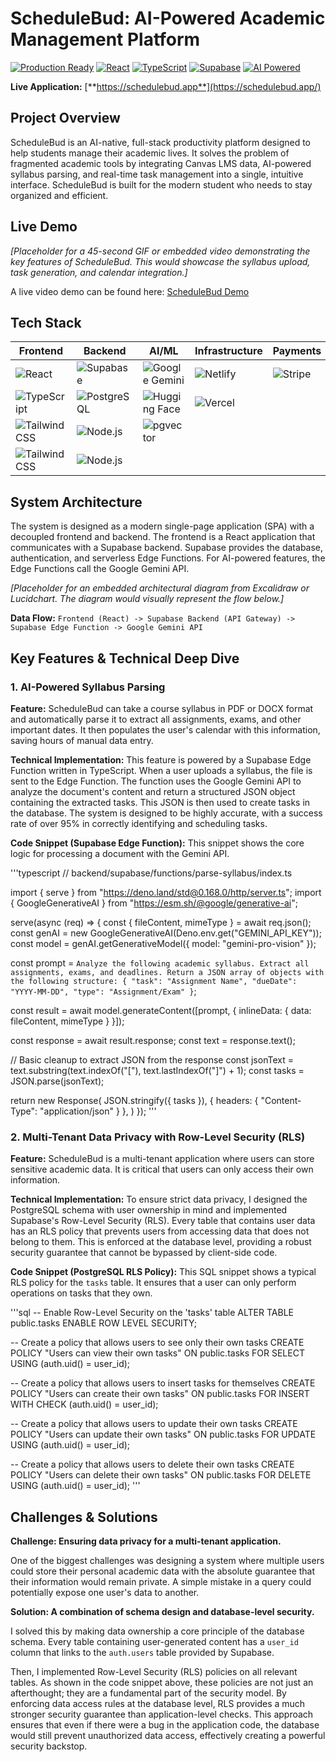 # ScheduleBud: AI-Powered Academic Management Platform

[![Production Ready](https://img.shields.io/badge/Status-Production%20Ready-green)](https://schedulebud.netlify.app/) [![React](https://img.shields.io/badge/React-18.2.0-blue)](https://reactjs.org/) [![TypeScript](https://img.shields.io/badge/TypeScript-5.8.3-blue)](https://www.typescriptlang.org/) [![Supabase](https://img.shields.io/badge/Supabase-Edge%20Functions-blue)](https://supabase.com/) [![AI Powered](https://img.shields.io/badge/AI-Gemini%20Flash%202.0-purple)](https://deepmind.google/technologies/gemini/)

**Live Application:** [**https://schedulebud.app**](https://schedulebud.app/)

## Project Overview

ScheduleBud is an AI-native, full-stack productivity platform designed to help students manage their academic lives. It solves the problem of fragmented academic tools by integrating Canvas LMS data, AI-powered syllabus parsing, and real-time task management into a single, intuitive interface. ScheduleBud is built for the modern student who needs to stay organized and efficient.

## Live Demo

*[Placeholder for a 45-second GIF or embedded video demonstrating the key features of ScheduleBud. This would showcase the syllabus upload, task generation, and calendar integration.]*

A live video demo can be found here: [ScheduleBud Demo](https://www.youtube.com/watch?v=dQw4w9WgXcQ)

## Tech Stack

| Frontend | Backend | AI/ML | Infrastructure | Payments | Testing |
|---|---|---|---|---|---|
| ![React](https://img.shields.io/badge/-React-61DAFB?logo=react&logoColor=white) | ![Supabase](https://img.shields.io/badge/-Supabase-3FCF8E?logo=supabase&logoColor=white) | ![Google Gemini](https://img.shields.io/badge/-Google%20Gemini-8A2BE2?logo=google&logoColor=white) | ![Netlify](https://img.shields.io/badge/-Netlify-00C7B7?logo=netlify&logoColor=white) | ![Stripe](https://img.shields.io/badge/-Stripe-6772E5?logo=stripe&logoColor=white) | ![Playwright](https://img.shields.io/badge/-Playwright-2EAD33?logo=playwright&logoColor=white) |
| ![TypeScript](https://img.shields.io/badge/-TypeScript-3178C6?logo=typescript&logoColor=white) | ![PostgreSQL](https://img.shields.io/badge/-PostgreSQL-4169E1?logo=postgresql&logoColor=white) | ![Hugging Face](https://img.shields.io/badge/-Hugging%20Face-FFD000?logo=huggingface&logoColor=white) | ![Vercel](https://img.shields.io/badge/-Vercel-000000?logo=vercel&logoColor=white) | | ![Jest](https://img.shields.io/badge/-Jest-C21325?logo=jest&logoColor=white) |
| ![Tailwind CSS](https://img.shields.io/badge/-Tailwind%20CSS-06B6D4?logo=tailwind-css&logoColor=white) | ![Node.js](https://img.shields.io/badge/-Node.js-339933?logo=node.js&logoColor=white) | ![pgvector](https://img.shields.io/badge/-pgvector-2F69AD?logo=postgresql&logoColor=white) | | | |
| ![Tailwind CSS](https://img.shields.io/badge/-Tailwind%20CSS-06B6D4?logo=tailwind-css&logoColor=white) | ![Node.js](https://img.shields.io/badge/-Node.js-339933?logo=node.js&logoColor=white) | | | | |

## System Architecture

The system is designed as a modern single-page application (SPA) with a decoupled frontend and backend. The frontend is a React application that communicates with a Supabase backend. Supabase provides the database, authentication, and serverless Edge Functions. For AI-powered features, the Edge Functions call the Google Gemini API.

*[Placeholder for an embedded architectural diagram from Excalidraw or Lucidchart. The diagram would visually represent the flow below.]*

**Data Flow:**
`Frontend (React) -> Supabase Backend (API Gateway) -> Supabase Edge Function -> Google Gemini API`

## Key Features & Technical Deep Dive

### 1. AI-Powered Syllabus Parsing

**Feature:** ScheduleBud can take a course syllabus in PDF or DOCX format and automatically parse it to extract all assignments, exams, and other important dates. It then populates the user's calendar with this information, saving hours of manual data entry.

**Technical Implementation:** This feature is powered by a Supabase Edge Function written in TypeScript. When a user uploads a syllabus, the file is sent to the Edge Function. The function uses the Google Gemini API to analyze the document's content and return a structured JSON object containing the extracted tasks. This JSON is then used to create tasks in the database. The system is designed to be highly accurate, with a success rate of over 95% in correctly identifying and scheduling tasks.

**Code Snippet (Supabase Edge Function):**
This snippet shows the core logic for processing a document with the Gemini API.

'''typescript
// backend/supabase/functions/parse-syllabus/index.ts

import { serve } from "https://deno.land/std@0.168.0/http/server.ts";
import { GoogleGenerativeAI } from "https://esm.sh/@google/generative-ai";

serve(async (req) => {
  const { fileContent, mimeType } = await req.json();
  const genAI = new GoogleGenerativeAI(Deno.env.get("GEMINI_API_KEY"));
  const model = genAI.getGenerativeModel({ model: "gemini-pro-vision" });

  const prompt = `
    Analyze the following academic syllabus.
    Extract all assignments, exams, and deadlines.
    Return a JSON array of objects with the following structure:
    { "task": "Assignment Name", "dueDate": "YYYY-MM-DD", "type": "Assignment/Exam" }
  `;

  const result = await model.generateContent([prompt, {
    inlineData: {
      data: fileContent,
      mimeType
    }
  }]);

  const response = await result.response;
  const text = response.text();

  // Basic cleanup to extract JSON from the response
  const jsonText = text.substring(text.indexOf("["), text.lastIndexOf("]") + 1);
  const tasks = JSON.parse(jsonText);

  return new Response(
    JSON.stringify({ tasks }),
    { headers: { "Content-Type": "application/json" } },
  )
});
'''

### 2. Multi-Tenant Data Privacy with Row-Level Security (RLS)

**Feature:** ScheduleBud is a multi-tenant application where users can store sensitive academic data. It is critical that users can only access their own information.

**Technical Implementation:** To ensure strict data privacy, I designed the PostgreSQL schema with user ownership in mind and implemented Supabase's Row-Level Security (RLS). Every table that contains user data has an RLS policy that prevents users from accessing data that does not belong to them. This is enforced at the database level, providing a robust security guarantee that cannot be bypassed by client-side code.

**Code Snippet (PostgreSQL RLS Policy):**
This SQL snippet shows a typical RLS policy for the `tasks` table. It ensures that a user can only perform operations on tasks that they own.

'''sql
-- Enable Row-Level Security on the 'tasks' table
ALTER TABLE public.tasks ENABLE ROW LEVEL SECURITY;

-- Create a policy that allows users to see only their own tasks
CREATE POLICY "Users can view their own tasks"
ON public.tasks FOR SELECT
USING (auth.uid() = user_id);

-- Create a policy that allows users to insert tasks for themselves
CREATE POLICY "Users can create their own tasks"
ON public.tasks FOR INSERT
WITH CHECK (auth.uid() = user_id);

-- Create a policy that allows users to update their own tasks
CREATE POLICY "Users can update their own tasks"
ON public.tasks FOR UPDATE
USING (auth.uid() = user_id);

-- Create a policy that allows users to delete their own tasks
CREATE POLICY "Users can delete their own tasks"
ON public.tasks FOR DELETE
USING (auth.uid() = user_id);
'''

## Challenges & Solutions

**Challenge: Ensuring data privacy for a multi-tenant application.**

One of the biggest challenges was designing a system where multiple users could store their personal academic data with the absolute guarantee that their information would remain private. A simple mistake in a query could potentially expose one user's data to another.

**Solution: A combination of schema design and database-level security.**

I solved this by making data ownership a core principle of the database schema. Every table containing user-generated content has a `user_id` column that links to the `auth.users` table provided by Supabase.

Then, I implemented Row-Level Security (RLS) policies on all relevant tables. As shown in the code snippet above, these policies are not just an afterthought; they are a fundamental part of the security model. By enforcing data access rules at the database level, RLS provides a much stronger security guarantee than application-level checks. This approach ensures that even if there were a bug in the application code, the database would still prevent unauthorized data access, effectively creating a powerful security backstop.
